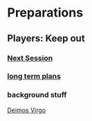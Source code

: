 # Preparations

## **Players: Keep out**

### [Next Session](next%20session)

### [long term plans](long%20term%20story)


### background stuff
[Deimos Virgo](Characters/Players/Deimos%20Virgo/Deimos%20Virgo)
